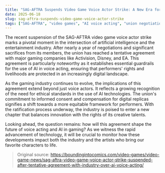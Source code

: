 ```yaml
---
title: "SAG-AFTRA Suspends Video Game Voice Actor Strike: A New Era for AI and Voice Acting"
date: 2025-06-18
slug: sag-aftra-suspends-video-game-voice-actor-strike
tags: ["SAG-AFTRA", "video games", "AI voice acting", "union negotiations"]
---
```


The recent suspension of the SAG-AFTRA video game voice actor strike marks a pivotal moment in the intersection of artificial intelligence and the entertainment industry. After nearly a year of negotiations and significant sacrifices from its members, the union has reached a tentative agreement with major gaming companies like Activision, Disney, and EA. This agreement is particularly noteworthy as it establishes essential guardrails for the use of AI in voice acting, ensuring that performers' rights and livelihoods are protected in an increasingly digital landscape.

As the gaming industry continues to evolve, the implications of this agreement extend beyond just voice actors. It reflects a growing recognition of the need for ethical standards in the use of AI technologies. The union's commitment to informed consent and compensation for digital replicas signifies a shift towards a more equitable framework for performers. With the ratification process underway, the industry is poised to enter a new chapter that balances innovation with the rights of its creative talents.

Looking ahead, the question remains: how will this agreement shape the future of voice acting and AI in gaming? As we witness the rapid advancement of technology, it will be crucial to monitor how these developments impact both the industry and the artists who bring our favorite characters to life.

> Original source: https://boundingintocomics.com/video-games/video-game-news/sag-aftra-video-game-voice-actor-strike-suspended-after-tentative-agreement-with-industry-over-ai-voice-acting/